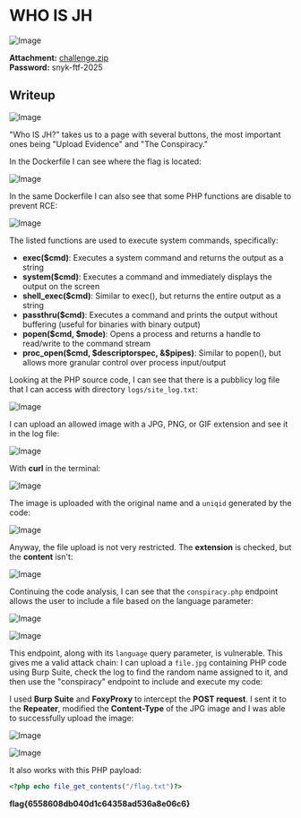 # WHO IS JH
![Image](https://github.com/user-attachments/assets/3020b1a6-c91c-4d28-bcb8-8e0290fca5eb)

**Attachment:** [challenge.zip](https://github.com/user-attachments/files/19043268/challenge.zip)  
**Password:** snyk-ftf-2025

## Writeup

![Image](https://github.com/user-attachments/assets/c965c8c5-d0ae-4614-ab9d-a87998345816)

"Who IS JH?" takes us to a page with several buttons, the most important ones being "Upload Evidence" and "The Conspiracy."

In the Dockerfile I can see where the flag is located:

![Image](https://github.com/user-attachments/assets/c9f0505b-c649-4d4c-a2d1-5f2cd9dfed4b)

In the same Dockerfile I can also see that some PHP functions are disable to prevent RCE:

![Image](https://github.com/user-attachments/assets/8bac8ecb-c9f4-4193-8f4c-9779d56130a7)

The listed functions are used to execute system commands, specifically:

- **exec($cmd)**: Executes a system command and returns the output as a string
- **system($cmd)**: Executes a command and immediately displays the output on the screen
- **shell_exec($cmd)**: Similar to exec(), but returns the entire output as a string
- **passthru($cmd)**: Executes a command and prints the output without buffering (useful for binaries with binary output)
- **popen($cmd, $mode)**: Opens a process and returns a handle to read/write to the command stream
- **proc_open($cmd, $descriptorspec, &$pipes)**: Similar to popen(), but allows more granular control over process input/output

Looking at the PHP source code, I can see that there is a pubblicy log file that I can access with directory `logs/site_log.txt`:

![Image](https://github.com/user-attachments/assets/04c1cda4-8b8d-4e33-891f-73f1238f3d9b)

I can upload an allowed image with a JPG, PNG, or GIF extension and see it in the log file:

![Image](https://github.com/user-attachments/assets/9f050206-19a3-489a-afa4-010ba85ed7e8)

With **curl** in the terminal:

![Image](https://github.com/user-attachments/assets/aa4d2c69-97d0-42f1-86e1-735805f17dde)

The image is uploaded with the original name and a `uniqid` generated by the code:

![Image](https://github.com/user-attachments/assets/3f05f070-dbdd-4c81-948d-26aadb256d70)

Anyway, the file upload is not very restricted. The **extension** is checked, but the **content** isn't:

![Image](https://github.com/user-attachments/assets/71ad9320-31ed-4a7a-8b86-afe682e1a0ea)

Continuing the code analysis, I can see that the `conspiracy.php` endpoint allows the user to include a file based on the language parameter:

![Image](https://github.com/user-attachments/assets/ca74b23e-72eb-4069-8139-b91d1d2f1e98)

![Image](https://github.com/user-attachments/assets/83fa5209-4bf5-4c5f-bbaf-8d83b8436fb5)

This endpoint, along with its `language` query parameter, is vulnerable. This gives me a valid attack chain: I can upload a `file.jpg` containing PHP code using Burp Suite, check the log to find the random name assigned to it, and then use the "conspiracy" endpoint to include and execute my code:

I used **Burp Suite** and **FoxyProxy** to intercept the **POST request**. I sent it to the **Repeater**, modified the **Content-Type** of the JPG image and I was able to successfully upload the image:

![Image](https://github.com/user-attachments/assets/ef4b7978-66a4-46da-8ca7-81d9302d644b)

![Image](https://github.com/user-attachments/assets/dfb434dd-0ce2-4229-b408-d05a6bb6859d)

It also works with this PHP payload:

```php
<?php echo file_get_contents("/flag.txt")?>
```

**flag{6558608db040d1c64358ad536a8e06c6}**
